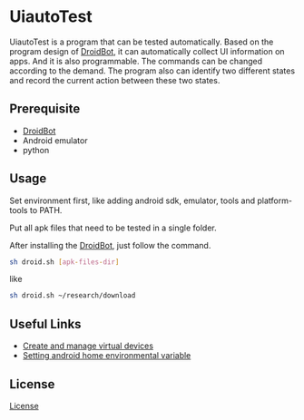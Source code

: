 # UiautoTest

UiautoTest is a program that can be tested automatically. Based on the program design of [DroidBot](https://github.com/honeynet/droidbot), it can automatically collect UI information on apps. And it is also programmable. The commands can be changed according to the demand. The program also can identify two different states and record the current action between these two states.


## Prerequisite

- [DroidBot](https://github.com/honeynet/droidbot)
- Android emulator
- python


## Usage
Set environment first, like adding android sdk, emulator, tools and platform-tools to PATH.

Put all apk files that need to be tested in a single folder.

After installing the [DroidBot](https://github.com/honeynet/droidbot), just follow the command.
```bash
sh droid.sh [apk-files-dir]
```
like
```bash
sh droid.sh ~/research/download
```


## Useful Links
- [Create and manage virtual devices](https://developer.android.com/studio/run/managing-avds.html)
- [Setting android home environmental variable](https://stackoverflow.com/questions/19986214/setting-android-home-enviromental-variable-on-mac-os-x)


## License
[License](https://github.com/quantummm/UIautoTest/blob/master/LICENSE)
